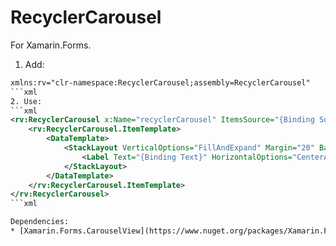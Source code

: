 # RecyclerCarousel

For Xamarin.Forms.

1. Add:
```xml
xmlns:rv="clr-namespace:RecyclerCarousel;assembly=RecyclerCarousel"
```xml
2. Use:
```xml
<rv:RecyclerCarousel x:Name="recyclerCarousel" ItemsSource="{Binding Source={x:Reference root}, Path=Collection}">
    <rv:RecyclerCarousel.ItemTemplate>
        <DataTemplate>
            <StackLayout VerticalOptions="FillAndExpand" Margin="20" BackgroundColor="White">
                <Label Text="{Binding Text}" HorizontalOptions="CenterAndExpand" VerticalOptions="CenterAndExpand"/>
            </StackLayout>
        </DataTemplate>
    </rv:RecyclerCarousel.ItemTemplate>
</rv:RecyclerCarousel>
```xml

Dependencies: 
* [Xamarin.Forms.CarouselView](https://www.nuget.org/packages/Xamarin.Forms.CarouselView/). 